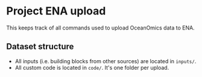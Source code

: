 # Project ENA upload

This keeps track of all commands used to upload OceanOmics data to ENA. 

## Dataset structure

- All inputs (i.e. building blocks from other sources) are located in
  `inputs/`.
- All custom code is located in `code/`. It's one folder per upload.
